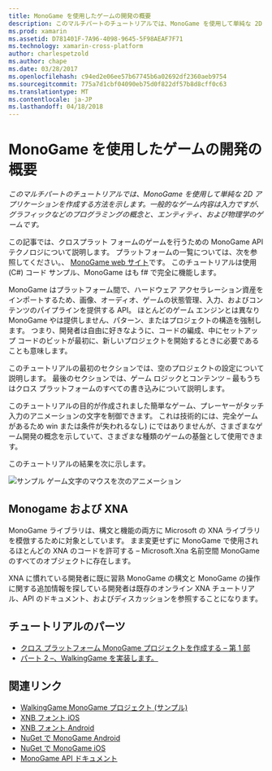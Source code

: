 ```yaml
---
title: MonoGame を使用したゲームの開発の概要
description: このマルチパートのチュートリアルでは、MonoGame を使用して単純な 2D アプリケーションを作成する方法を示します。  一般的なゲーム内容は入力ですが、グラフィックなどのプログラミングの概念と、エンティティ、および物理学のゲームです。
ms.prod: xamarin
ms.assetid: D781401F-7A96-4098-9645-5F98AEAF7F71
ms.technology: xamarin-cross-platform
author: charlespetzold
ms.author: chape
ms.date: 03/28/2017
ms.openlocfilehash: c94ed2e06ee57b67745b6a02692df2360aeb9754
ms.sourcegitcommit: 775a7d1cbf04090eb75d0f822df57b8d8cff0c63
ms.translationtype: MT
ms.contentlocale: ja-JP
ms.lasthandoff: 04/18/2018
---
```

# <a name="introduction-to-game-development-with-monogame"></a>MonoGame を使用したゲームの開発の概要

_このマルチパートのチュートリアルでは、MonoGame を使用して単純な 2D アプリケーションを作成する方法を示します。一般的なゲーム内容は入力ですが、グラフィックなどのプログラミングの概念と、エンティティ、および物理学のゲームです。_

この記事では、クロスプラット フォームのゲームを行うための MonoGame API テクノロジについて説明します。 プラットフォームの一覧については、次を参照してください。、 [MonoGame web サイト](http://www.monogame.net/)です。 このチュートリアルは使用 (C#) コード サンプル、MonoGame はも f# で完全に機能します。

MonoGame はプラットフォーム間で、ハードウェア アクセラレーション資産をインポートするため、画像、オーディオ、ゲームの状態管理、入力、およびコンテンツのパイプラインを提供する API。 ほとんどのゲーム エンジンとは異なり MonoGame やは提供しません、パターン、またはプロジェクトの構造を強制します。  つまり、開発者は自由に好きなように、コードの編成、中にセットアップ コードのビットが最初に、新しいプロジェクトを開始するときに必要であることも意味します。

このチュートリアルの最初のセクションでは、空のプロジェクトの設定について説明します。 最後のセクションでは、ゲーム ロジックとコンテンツ – 最もうちはクロス プラットフォームのすべての書き込みについて説明します。

このチュートリアルの目的が作成されました簡単なゲーム、プレーヤーがタッチ入力のアニメーションの文字を制御できます。  これは技術的には、完全ゲームがあるため win または条件が失われるなし) にではありませんが、さまざまなゲーム開発の概念を示していて、さまざまな種類のゲームの基盤として使用できます。 

このチュートリアルの結果を次に示します。

![サンプル ゲーム文字のマウスを次のアニメーション](images/image1.gif)

## <a name="monogame-and-xna"></a>Monogame および XNA

MonoGame ライブラリは、構文と機能の両方に Microsoft の XNA ライブラリを模倣するために対象としています。  まま変更せずに MonoGame で使用されるほとんどの XNA のコードを許可する – Microsoft.Xna 名前空間 MonoGame のすべてのオブジェクトに存在します。 

XNA に慣れている開発者に既に習熟 MonoGame の構文と MonoGame の操作に関する追加情報を探している開発者は既存のオンライン XNA チュートリアル、API のドキュメント、およびディスカッションを参照することになります。


## <a name="walkthrough-parts"></a>チュートリアルのパーツ

- [クロス プラットフォーム MonoGame プロジェクトを作成する – 第 1 部](~/graphics-games/monogame/introduction/part1.md)
- [パート 2 –、WalkingGame を実装します。](~/graphics-games/monogame/introduction/part2.md)

## <a name="related-links"></a>関連リンク

- [WalkingGame MonoGame プロジェクト (サンプル)](https://developer.xamarin.com/samples/mobile/WalkingGameMG/)
- [XNB フォント iOS](https://github.com/mono/CocosSharp/tree/master/Samples/GameStarterKit/GameStarterKit/Content/fonts)
- [XNB フォント Android](https://github.com/mono/CocosSharp/tree/master/Samples/GameStarterKit/GameStarterKit/Assets/Content/fonts)
- [NuGet で MonoGame Android](https://www.nuget.org/packages/MonoGame.Framework.Android/)
- [NuGet で MonoGame iOS](https://www.nuget.org/packages/MonoGame.Framework.iOS/)
- [MonoGame API ドキュメント](http://www.monogame.net/documentation/?page=main)
